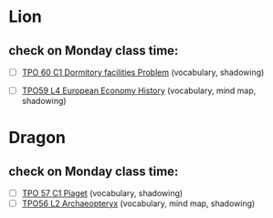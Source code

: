 # Lion
## check on Monday class time:
- [ ] [TPO 60 C1 Dormitory facilities Problem](http://top.zhan.com/toefl/listen/review-2540-13.html?article_id=2540) (vocabulary, shadowing)
- [ ] [TPO59 L4 European Economy History](https://t.weixue100.com/toefl/listening/61803.html) (vocabulary, mind map, shadowing)


# Dragon
## check on Monday class time:
- [ ] [TPO 57 C1 Piaget](http://top.zhan.com/toefl/listen/review-2362-13.html?article_id=2362) (vocabulary, shadowing)
- [ ] [TPO56 L2 Archaeopteryx](http://top.zhan.com/toefl/listen/review-2359-13.html?article_id=2359) (vocabulary, mind map, shadowing)
